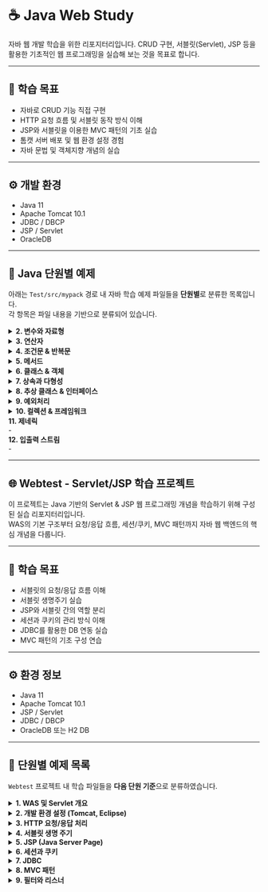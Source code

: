 # ☕ Java Web Study

자바 웹 개발 학습을 위한 리포지터리입니다. CRUD 구현, 서블릿(Servlet), JSP 등을 활용한 기초적인 웹 프로그래밍을 실습해 보는 것을 목표로 합니다.

---

## 📌 학습 목표

- 자바로 CRUD 기능 직접 구현
- HTTP 요청 흐름 및 서블릿 동작 방식 이해
- JSP와 서블릿을 이용한 MVC 패턴의 기초 실습
- 톰캣 서버 배포 및 웹 환경 설정 경험
- 자바 문법 및 객체지향 개념의 실습

---

## ⚙️ 개발 환경

- Java 11  
- Apache Tomcat 10.1  
- JDBC / DBCP  
- JSP / Servlet  
- OracleDB  

---

## 📁 Java 단원별 예제

아래는 `Test/src/mypack` 경로 내 자바 학습 예제 파일들을 **단원별**로 분류한 목록입니다.  
각 항목은 파일 내용을 기반으로 분류되어 있습니다.

<details>
<summary><strong>2. 변수와 자료형</strong></summary>

- [`Wrapper.java`](Test/src/mypack/Wrapper.java)

</details>

<details>
<summary><strong>3. 연산자</strong></summary>

- [`MoneyDivider.java`](Test/src/mypack/MoneyDivider.java)

</details>

<details>
<summary><strong>4. 조건문 & 반복문</strong></summary>

- [`IsTriangle.java`](Test/src/mypack/IsTriangle.java)  
- [`RectCheck.java`](Test/src/mypack/RectCheck.java)  
- [`ForLoop.java`](Test/src/mypack/ForLoop.java)  
- [`ForEach.java`](Test/src/mypack/ForEach.java)  
- [`WhileLoop.java`](Test/src/mypack/WhileLoop.java)

</details>

<details>
<summary><strong>5. 메서드</strong></summary>

- [`StaticMember.java`](Test/src/mypack/StaticMember.java)

</details>

<details>
<summary><strong>6. 클래스 & 객체</strong></summary>

- [`Book.java`](Test/src/mypack/Book.java)  
- [`OOP_Circle.java`](Test/src/mypack/OOP_Circle.java)  
- [`Equals.java`](Test/src/mypack/Equals.java)

</details>

<details>
<summary><strong>7. 상속과 다형성</strong></summary>

- [`Inheritance.java`](Test/src/mypack/Inheritance.java)  
- [`MethodOverridingEx.java`](Test/src/mypack/MethodOverridingEx.java)

</details>

<details>
<summary><strong>8. 추상 클래스 & 인터페이스</strong></summary>

- [`GoodCalc.java`](Test/src/mypack/GoodCalc.java)  
- [`Interface.java`](Test/src/mypack/Interface.java)

</details>

<details>
<summary><strong>9. 예외처리</strong></summary>

- [`JavaException.java`](Test/src/mypack/JavaException.java)

</details>

<details>
<summary><strong>10. 컬렉션 & 프레임워크</strong></summary>

- [`ArrayListEx.java`](Test/src/mypack/ArrayListEx.java)  
- [`VectorEx.java`](Test/src/mypack/VectorEx.java)  
- [`PointVector.java`](Test/src/mypack/PointVector.java)  
- [`IteratorEx.java`](Test/src/mypack/IteratorEx.java)  
- [`HashMapDicEx.java`](Test/src/mypack/HashMapDicEx.java)  
- [`HashMapScoreEx.java`](Test/src/mypack/HashMapScoreEx.java)  
- [`HashMapStudentEx.java`](Test/src/mypack/HashMapStudentEx.java)

</details>
<summary><strong>11. 제네릭 </strong></summary>
-

</details>
<summary><strong>12. 입출력 스트림 </strong></summary>
-

---
## 🌐 Webtest - Servlet/JSP 학습 프로젝트

이 프로젝트는 Java 기반의 Servlet & JSP 웹 프로그래밍 개념을 학습하기 위해 구성된 실습 리포지터리입니다.  
WAS의 기본 구조부터 요청/응답 흐름, 세션/쿠키, MVC 패턴까지 자바 웹 백엔드의 핵심 개념을 다룹니다.

---

## 📌 학습 목표

- 서블릿의 요청/응답 흐름 이해
- 서블릿 생명주기 실습
- JSP와 서블릿 간의 역할 분리
- 세션과 쿠키의 관리 방식 이해
- JDBC를 활용한 DB 연동 실습
- MVC 패턴의 기초 구성 연습

---

## ⚙️ 환경 정보

- Java 11  
- Apache Tomcat 10.1  
- JSP / Servlet  
- JDBC / DBCP  
- OracleDB 또는 H2 DB  

---

## 📁 단원별 예제 목록

`Webtest` 프로젝트 내 학습 파일들을 **다음 단원 기준**으로 분류하였습니다.

<details>
<summary><strong>1. WAS 및 Servlet 개요</strong></summary>

- 예제 준비 중

</details>

<details>
<summary><strong>2. 개발 환경 설정 (Tomcat, Eclipse)</strong></summary>

- 예제 준비 중

</details>

<details>
<summary><strong>3. HTTP 요청/응답 처리</strong></summary>

- [`HelloServlet.java`](Webtest/src/servlet/HelloServlet.java)  
  → 클라이언트의 요청을 받아 "Hello, World!" 메시지를 응답하는 기본 서블릿 예제입니다.

- [`RequestParamServlet.java`](Webtest/src/servlet/RequestParamServlet.java)  
  → 클라이언트로부터 전달된 파라미터를 처리하여 응답하는 서블릿 예제입니다.

</details>

<details>
<summary><strong>4. 서블릿 생명 주기</strong></summary>

- [`LifeCycleServlet.java`](Webtest/src/servlet/LifeCycleServlet.java)  
  → 서블릿의 생성(init), 요청 처리(service), 소멸(destroy) 과정을 출력하여 생명 주기를 학습하는 예제입니다.

</details>

<details>
<summary><strong>5. JSP (Java Server Page)</strong></summary>

- [`index.jsp`](Webtest/WebContent/index.jsp)  
  → 기본적인 JSP 페이지로, 정적인 HTML과 동적인 콘텐츠를 혼합하여 출력하는 예제입니다.

- [`form.jsp`](Webtest/WebContent/jsp/form.jsp)  
  → 사용자로부터 입력을 받아 서블릿으로 전송하는 폼을 구현한 JSP 예제입니다.

</details>

<details>
<summary><strong>6. 세션과 쿠키</strong></summary>

- [`SessionServlet.java`](Webtest/src/servlet/SessionServlet.java)  
  → HTTP 세션을 생성하고 관리하는 방법을 보여주는 서블릿 예제입니다.

- [`CookieServlet.java`](Webtest/src/servlet/CookieServlet.java)  
  → 클라이언트에 쿠키를 설정하고 읽는 방법을 학습하는 서블릿 예제입니다.

</details>

<details>
<summary><strong>7. JDBC</strong></summary>

- [`MemberDAO.java`](Webtest/src/dao/MemberDAO.java)  
  → 데이터베이스와의 연결을 통해 회원 정보를 삽입, 조회하는 DAO 클래스입니다.

- [`MemberInsertServlet.java`](Webtest/src/servlet/MemberInsertServlet.java)  
  → 사용자로부터 입력받은 회원 정보를 데이터베이스에 저장하는 서블릿 예제입니다.

</details>

<details>
<summary><strong>8. MVC 패턴</strong></summary>

- [`FrontControllerServlet.java`](Webtest/src/controller/FrontControllerServlet.java)  
  → 모든 요청을 중앙에서 처리하는 Front Controller를 구현한 서블릿 예제입니다.

- [`MemberListView.jsp`](Webtest/WebContent/view/MemberListView.jsp)  
  → 회원 목록을 출력하는 JSP 뷰 페이지로, MVC 패턴의 View 역할을 담당합니다.

- [`MemberService.java`](Webtest/src/service/MemberService.java)  
  → 비즈니스 로직을 처리하는 서비스 클래스이며, DAO와 Controller 사이의 중간 역할을 합니다.

</details>

<details>
<summary><strong>9. 필터와 리스너</strong></summary>

- 예제 준비 중

</details>



